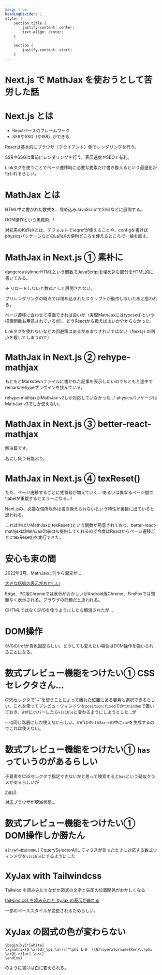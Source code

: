 ```yaml
---
marp: true
headingDivider: 1
style: |
    section.title {
        justify-content: center;
        text-align: center;
    }

    section {
        justify-content: start;
    }
---
```

<!-- _class: title -->
# Next.js で MathJax を使おうとして苦労した話

# Next.js とは

- Reactベースのフレームワーク
- SSRやSSG（やISR）ができる

Reactは基本的にブラウザ（クライアント）側でレンダリングを行う。

SSRやSSGは事前にレンダリングを行う。表示速度やSEOで有利。

Linkタグを使うことでページ遷移時に必要な要素だけ書き換えるという最適化が行われるらしい。

# MathJax とは

HTML中に書かれた数式を、埋め込みJavaScriptでSVGなどに展開する。

DOM操作という黒魔術...!

対抗馬のKaTeXとは、デフォルトで\eqrefが使えることや、configを書けばphysicsパッケージなどのLaTeXの便利どころを使えるところで一線を画す。

# MathJax in Next.js ① 素朴に

dangerouslyInnerHTMLという関数でJavaScriptを埋め込む部分をHTML的に書いてみる。

→ リロードしないと数式として展開されない。

プリレンダリングの時点では埋め込まれたスクリプトが動作しないためと思われる。

ページ遷移に合わせて描画できれば良いが（実際MathJaxにはtypeset()という描画関数も用意されているが）、どうReactから扱えばよいか分からなかった。

Linkタグを使わないなどの回避策はあるがあまりきれいではない（Next.js の利点を殺してしまうので）

# MathJax in Next.js ② rehype-mathjax

もともとMarkdownファイルに書かれた記事を表示したいのでもともと途中でremark/rehypeプラグインを挟んでいる。

rehype-mathjaxがMathJax v2しか対応していなかった...!
physicsパッケージはMathJax v3でしか使えない。

# MathJax in Next.js ③ better-react-mathjax

解決篇です。

名にし負う有能ぶり。

# MathJax in Next.js ④ texReset()

ただ、ページ遷移するごとに式番号が増えていく...!あるいは異なるページ間で\labelが重複するとエラーになる...!

Next.jsの、必要な個所以外は書き換えられないという特性が裏目に出ていると思われる。

これはやはりMathJaxにtexReset()という関数が用意されており、better-react-mathjaxはMathJaxObjectも提供してくれるので今度はReactからページ遷移ごとにtexReset()を実行できた。

# 安心も束の間

2022年3月。MathJaxに何やら異変が...

[大きな括弧の表示がおかしい](https://atatat.hatenablog.com/entry/2020/06/21/003000)

Edge、PC版Chromeでは表示がおかしいがAndroid版Chrome、FireFoxでは問題なく表示される。ブラウザの問題だと思われる。

CHTMLではなくSVGを使うようにしたら解消されたが...

# DOM操作

SVGの\refが青色固定らしい。どうしても変えたい場合はDOM操作を強いられることになる。

# 数式プレビュー機能をつけたい① CSSセレクタさん...

CSSセレクタで"~"を使うことによって離れた位置にある要素も選択できるらしい。これを使ってプレビューウィンドウを`position:fixed`でかつ`hidden`で置いておき、\refにホバーしたら`visible`に変わるようにしようとした...が

~ は同じ階層にしか使えないらしい。\refは`<MathJax~>`の中に`<a>`を生成するのでこれは使えない。

# 数式プレビュー機能をつけたい① `has`っていうのがあるらしい

子要素をCSSセレクタで指定できないかと思って検索すると`has`という疑似クラスがあるらしいが

[:has()](https://developer.mozilla.org/ja/docs/Web/CSS/:has)

対応ブラウザが壊滅状態...

# 数式プレビュー機能をつけたい① DOM操作しか勝たん

`a[href=数式のURL]`でquerySelectorAllしてマウスが乗ったときに対応する数式ウィンドウを`visible`にするようにした

# XyJax with Tailwindcss

Tailwind を読み込むとなぜか図式の文字と矢印の位置関係がおかしくなる

[tailwind.css を読み込むと XyJax の表示が崩れる](https://ja.stackoverflow.com/questions/86681/tailwind-css-%e3%82%92%e8%aa%ad%e3%81%bf%e8%be%bc%e3%82%80%e3%81%a8-xyjax-%e3%81%ae%e8%a1%a8%e7%a4%ba%e3%81%8c%e5%b4%a9%e3%82%8c%e3%82%8b)

一部のベーススタイルが変更されるためらしい。

# XyJax の図式の色が変わらない

```
\begin{xy}*[white]
\xymatrix{G \ar[d]_\pi \ar[r]^\phi & H  \\G/\operatorname{Ker}\,\phi \ar@{.>}[ur]_\psi}
\end{xy}
```
のように書けば白に変えられる。